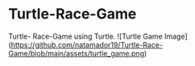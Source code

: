 # Turtle-Race-Game
Turtle- Race-Game using Turtle.
![Turtle Game Image] (https://github.com/natamador19/Turtle-Race-Game/blob/main/assets/turtle_game.png)

